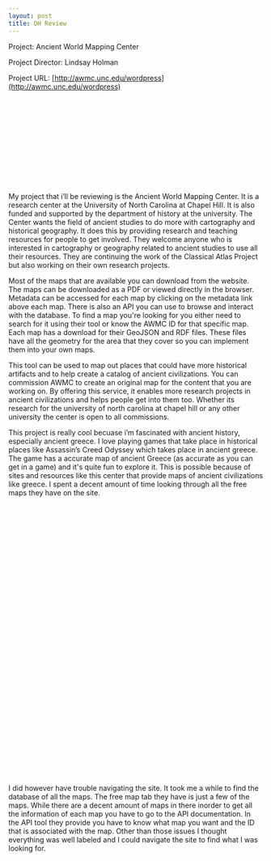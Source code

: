 ```yaml
---
layout: post
title: DH Review
---
```


Project: Ancient World Mapping Center

Project Director: Lindsay Holman

Project URL: [http://awmc.unc.edu/wordpress](http://awmc.unc.edu/wordpress)

<embed type="image/jpg" src="/images/logo-awmc.jpg" width="169" height="172">

My project that i’ll be reviewing is the Ancient World Mapping Center.  It is a research center at the University of North Carolina at Chapel Hill.  It is also funded and supported by the department of history at the university.   The Center wants the field of ancient studies to do more with cartography and historical geography.  It does this by providing research and teaching resources for people to get involved.  They welcome anyone who is interested in cartography or geography related to ancient studies to use all their resources.  They are continuing the work of the Classical Atlas Project but also working on their own research projects. 

 Most of the maps that are available you can download from the website.  The maps can be downloaded as a PDF or viewed directly in the browser.  Metadata can be accessed for each map by clicking on the metadata link above each map.  There is also an API you can use to browse and interact with the database.  To find a map you're looking for you either need to search for it using their tool or know the AWMC ID for that specific map.  Each map has a download for their GeoJSON and RDF files.  These files have all the geometry for the area that they cover so you can implement them into your own maps.  
 
 This tool can be used to map out places that could have more historical artifacts and to help create a catalog of ancient civilizations. You can commission AWMC to create an original map for the content that you are working on.  By offering this service, it enables more research projects in ancient civilizations and helps people get into them too.  Whether its research for the university of north carolina at chapel hill or any other university the center is open to all commissions.  
 
This project is really cool becuase i’m fascinated with ancient history, especially ancient greece.  I love playing games that take place in historical places like Assassin’s Creed Odyssey which takes place in ancient greece.  The game has a  accurate map of ancient Greece (as accurate as you can get in a game) and it's quite fun to explore it.  This is possible because of sites and resources like this center that provide maps of ancient civilizations like greece.  I spent a decent amount of time looking through all the free maps they have on the site.

<embed type="image/png" src="/images/ancient-greece.png" width="691" height="539">
 
 I did however have trouble navigating the site.  It took me a while to find the database of all the maps.  The free map tab they have is just a few of the maps. While there are a decent amount of maps in there inorder to get all the information of each map you have to go to the API documentation.  In the API tool they provide you have to know what map you want and the ID that is associated with the map.  Other than those issues I thought everything was well labeled and I could navigate the site to find what I was looking for.  
 
 
